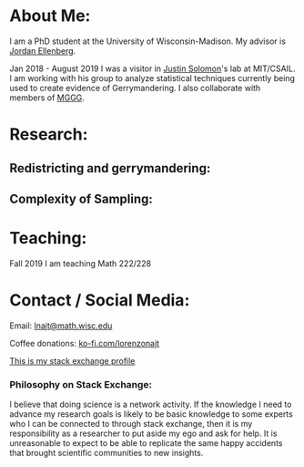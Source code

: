 # About Me:
I am a PhD student at the University of Wisconsin-Madison. My advisor is [Jordan Ellenberg](http://www.math.wisc.edu/~ellenber/).

Jan 2018 - August 2019 I was a visitor in [Justin Solomon](https://people.csail.mit.edu/jsolomon/)'s lab at MIT/CSAIL. I am working with his group to analyze statistical techniques currently being used to create evidence of Gerrymandering. I also collaborate with members of [MGGG](https://mggg.org/).

# Research:

## Redistricting and gerrymandering:

###

###


## Complexity of Sampling:


# Teaching: 

Fall 2019 I am teaching Math 222/228


# Contact / Social Media:

Email: lnajt@math.wisc.edu

Coffee donations: [ko-fi.com/lorenzonajt](https://ko-fi.com/lorenzonajt)

[This is my stack exchange profile](https://stackexchange.com/users/2174622/lorenzo) 

### Philosophy on Stack Exchange:

I believe that doing science is a network activity. If the knowledge I need to advance my research goals is likely to be basic knowledge to some experts who I can be connected to through stack exchange, then it is my responsibility as a researcher to put aside my ego and ask for help. It is unreasonable to expect to be able to replicate the same happy accidents that brought scientific communities to new insights.

